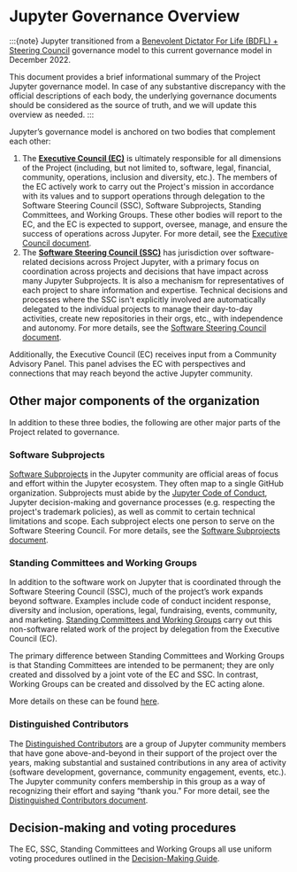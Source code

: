 # Jupyter Governance Overview

:::{note}
Jupyter transitioned from a [Benevolent Dictator For Life (BDFL) + Steering Council](archive/governance.md) governance model to this current governance model in December 2022.

This document provides a brief informational summary of the Project Jupyter governance model. In case of any substantive discrepancy with the official descriptions of each body, the underlying governance documents should be considered as the source of truth, and we will update this overview as needed.
:::

Jupyter’s governance model is anchored on two bodies that complement each other:

1. The [**Executive Council (EC)**](executive_council.md) is ultimately responsible for all dimensions of the Project (including, but not limited to, software, legal, financial, community, operations, inclusion and diversity, etc.). The members of the EC actively work to carry out the Project's mission in accordance with its values and to support operations through delegation to the Software Steering Council (SSC), Software Subprojects, Standing Committees, and Working Groups. These other bodies will report to the EC, and the EC is expected to support, oversee, manage, and ensure the success of operations across Jupyter. For more detail, see the [Executive Council document](executive_council.md).
2. The [**Software Steering Council (SSC)**](software_steering_council.md) has jurisdiction over software-related decisions across Project Jupyter, with a primary focus on coordination across projects and decisions that have impact across many Jupyter Subprojects. It is also a mechanism for representatives of each project to share information and expertise. Technical decisions and processes where the SSC isn't explicitly involved are automatically delegated to the individual projects to manage their day-to-day activities, create new repositories in their orgs, etc., with independence and autonomy. For more details, see the [Software Steering Council document](software_steering_council.md).

Additionally, the Executive Council (EC) receives input from a Community Advisory Panel. This panel advises the EC with perspectives and connections that may reach beyond the active Jupyter community.

## Other major components of the organization

In addition to these three bodies, the following are other major parts of the Project related to governance.

### Software Subprojects

[Software Subprojects](software_subprojects.md) in the Jupyter community are official areas of focus and effort within the Jupyter ecosystem. They often map to a single GitHub organization. Subprojects must abide by the [Jupyter Code of Conduct](conduct/code_of_conduct.md), Jupyter decision-making and governance processes (e.g. respecting the project's trademark policies), as well as commit to certain technical limitations and scope. Each subproject elects one person to serve on the Software Steering Council. For more details, see the [Software Subprojects document](software_subprojects.md).

### Standing Committees and Working Groups

In addition to the software work on Jupyter that is coordinated through the Software Steering Council (SSC), much of the project’s work expands beyond software. Examples include code of conduct incident response, diversity and inclusion, operations, legal, fundraising, events, community, and marketing. [Standing Committees and Working Groups](standing_committees_and_working_groups.md) carry out this non-software related work of the project by delegation from the Executive Council (EC).

The primary difference between Standing Committees and Working Groups is that Standing Committees are intended to be permanent; they are only created and dissolved by a joint vote of the EC and SSC. In contrast, Working Groups can be created and dissolved by the EC acting alone.

More details on these can be found [here](standing_committees_and_working_groups.md).

### Distinguished Contributors

The [Distinguished Contributors](distinguished_contributors.md) are a group of Jupyter community members that have gone above-and-beyond in their support of the project over the years, making substantial and sustained contributions in any area of activity (software development, governance, community engagement, events, etc.). The Jupyter community confers membership in this group as a way of recognizing their effort and saying “thank you.” For more detail, see the [Distinguished Contributors document](distinguished_contributors.md).

## Decision-making and voting procedures

The EC, SSC, Standing Committees and Working Groups all use uniform voting procedures outlined in the [Decision-Making Guide](decision_making.md).

